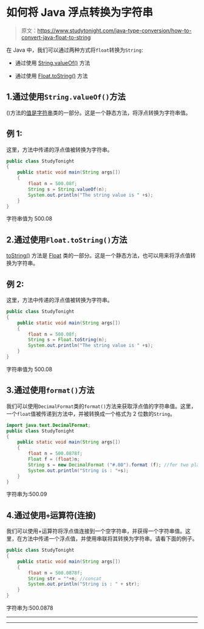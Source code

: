 # 如何将 Java 浮点转换为字符串

> 原文：<https://www.studytonight.com/java-type-conversion/how-to-convert-java-float-to-string>

在 Java 中，我们可以通过两种方式将`float`转换为`String`:

*   通过使用 [String.valueOf()](https://www.studytonight.com/java/string-class-functions.php) 方法

*   通过使用 [Float.toString()](https://www.studytonight.com/java-wrapper-class/java-float-tostring-method) 方法

## 1.通过使用`String.valueOf()`方法

()方法的[值是](https://www.studytonight.com/java/string-class-functions.php)[字符串](https://www.studytonight.com/java/string-handling-in-java.php)类的一部分。这是一个静态方法，将浮点转换为字符串值。

## 例 1:

这里，方法中传递的浮点值被转换为字符串。

```java
public class StudyTonight
{  
	public static void main(String args[])
	{  
		float n = 500.08f;  
		String s = String.valueOf(n);
		System.out.println("The string value is " +s);  
	}
}
```

字符串值为 500.08

## 2.通过使用`Float.toString()`方法

[toString()](https://www.studytonight.com/java-wrapper-class/java-float-tostring-method) 方法是 [Float](https://www.studytonight.com/java/wrapper-class.php) 类的一部分。这是一个静态方法，也可以用来将浮点值转换为字符串。

## 例 2:

这里，方法中传递的浮点值被转换为字符串。

```java
public class StudyTonight
{  
	public static void main(String args[])
	{  
		float n = 500.08f;  
		String s = Float.toString(n); 
		System.out.println("The string value is " +s);  
	}
}
```

字符串值为 500.08

## 3.通过使用`format()`方法

我们可以使用`DecimalFormat`类的`format()`方法来获取浮点值的字符串值。这里，一个`float`值被传递到方法中，并被转换成一个格式为 2 位数的`String`。

```java
import java.text.DecimalFormat;
public class StudyTonight
{  
	public static void main(String args[])
	{  
		float n = 500.0878f;  
		Float f = (float)n;
		String s = new DecimalFormat ("#.00").format (f); //for two places decimal
		System.out.println("String is : "+s);
	}
}
```

字符串为:500.09

## 4.通过使用`+`运算符(连接)

我们可以使用+运算符将浮点值连接到一个空字符串，并获得一个字符串值。这里，在方法中传递一个浮点值，并使用串联将其转换为字符串。请看下面的例子。

```java
public class StudyTonight
{  
	public static void main(String args[])
	{  
		float n = 500.0878f;  
		String str = ""+n; //concat
		System.out.println("String is : " + str);
	}
}
```

字符串为:500.0878

* * *

* * *